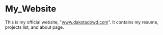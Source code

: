 # My_Website
This is my official website, "www.dakotadowd.com".
It contains my resume, projects list, and about page.
